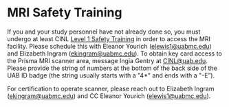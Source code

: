 # MRI Safety Training

If you and your study personnel have not already done so, you must undergo at least CINL [Level 1 Safety Training](https://uab365.sharepoint.com/:b:/r/sites/som/circ/cinl/Shared%20Documents/CINLPrismaSafetyTraining.pdf?csf=1&web=1&e=xClmHX) in order to access the MRI facility. Please schedule this with Eleanor Yourich (elewis1@uabmc.edu) and Elizabeth Ingram (ekingram@uabmc.edu). To obtain key card access to the Prisma MRI scanner area, message Ingia Gentry at CINL@uab.edu. Please provide the string of numbers at the bottom of the back side of the UAB ID badge (the string usually starts with a "4*" and ends with a "-E”).

For certification to operate scanner, please reach out to Elizabeth Ingram (ekingram@uabmc.edu) and CC Eleanor Yourich (elewis1@uabmc.edu).

